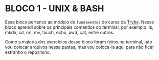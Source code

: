 # BLOCO 1 - UNIX & BASH

Esse bloco pertence ao módulo de `fundamentos` do curso da [Trybe](https://www.betrybe.com/). Nesse bloco aprendi sobre os principais comandos do terminal, por exemplo: ls, mkdir, cd, rm, mv, touch, echo, pwd, cat, entre outros.

Como a maioria dos exercícios desse bloco foram feitos no terminal, não vou colocar arquivos nessa pastas, mas vou coloca-la aqui para não ficar estranho o repositorio. 